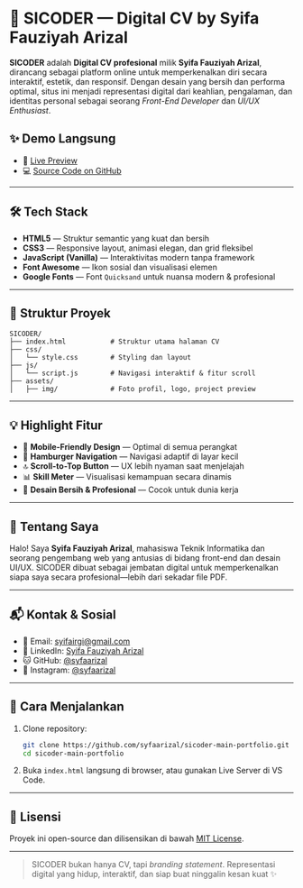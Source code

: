 # 💼 SICODER — Digital CV by Syifa Fauziyah Arizal

**SICODER** adalah **Digital CV profesional** milik **Syifa Fauziyah Arizal**, dirancang sebagai platform online untuk memperkenalkan diri secara interaktif, estetik, dan responsif. Dengan desain yang bersih dan performa optimal, situs ini menjadi representasi digital dari keahlian, pengalaman, dan identitas personal sebagai seorang *Front-End Developer* dan *UI/UX Enthusiast*.

## ✨ Demo Langsung

- 🔗 [Live Preview](https://syfaarizal.github.io/sicoder-main-portfolio/)
- 💻 [Source Code on GitHub](https://github.com/syfaarizal/sicoder-main-portfolio)

---

## 🛠️ Tech Stack

- **HTML5** — Struktur semantic yang kuat dan bersih
- **CSS3** — Responsive layout, animasi elegan, dan grid fleksibel
- **JavaScript (Vanilla)** — Interaktivitas modern tanpa framework
- **Font Awesome** — Ikon sosial dan visualisasi elemen
- **Google Fonts** — Font `Quicksand` untuk nuansa modern & profesional

---

## 📂 Struktur Proyek

```
SICODER/
├── index.html           # Struktur utama halaman CV
├── css/
│   └── style.css        # Styling dan layout
├── js/
│   └── script.js        # Navigasi interaktif & fitur scroll
├── assets/
│   ├── img/             # Foto profil, logo, project preview
```

---

## 💡 Highlight Fitur

- 📱 **Mobile-Friendly Design** — Optimal di semua perangkat
- 🍔 **Hamburger Navigation** — Navigasi adaptif di layar kecil
- 🔝 **Scroll-to-Top Button** — UX lebih nyaman saat menjelajah
- 📊 **Skill Meter** — Visualisasi kemampuan secara dinamis
- 🧾 **Desain Bersih & Profesional** — Cocok untuk dunia kerja

---

## 🙋 Tentang Saya

Halo! Saya **Syifa Fauziyah Arizal**, mahasiswa Teknik Informatika dan seorang pengembang web yang antusias di bidang front-end dan desain UI/UX. SICODER dibuat sebagai jembatan digital untuk memperkenalkan siapa saya secara profesional—lebih dari sekadar file PDF.

---

## 📬 Kontak & Sosial

- 📧 Email: [syifairgi@gmail.com](mailto:syifairgi@gmail.com)
- 💼 LinkedIn: [Syifa Fauziyah Arizal](https://linkedin.com/in/syifa-fauziyah-arizal-28a46a2aa/)
- 🐱 GitHub: [@syfaarizal](https://github.com/syfaarizal)
- 📸 Instagram: [@syfaarizal](https://www.instagram.com/syfaarizal)

---

## 🚀 Cara Menjalankan

1. Clone repository:
   ```bash
   git clone https://github.com/syfaarizal/sicoder-main-portfolio.git
   cd sicoder-main-portfolio
   ```
2. Buka `index.html` langsung di browser, atau gunakan Live Server di VS Code.

---

## 📝 Lisensi

Proyek ini open-source dan dilisensikan di bawah [MIT License](LICENSE).

---

> SICODER bukan hanya CV, tapi *branding statement*. Representasi digital yang hidup, interaktif, dan siap buat ninggalin kesan kuat ✨